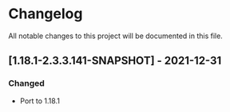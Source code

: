 # Changelog
All notable changes to this project will be documented in this file.

## [1.18.1-2.3.3.141-SNAPSHOT] - 2021-12-31
### Changed
 - Port to 1.18.1
